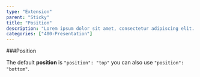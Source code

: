 ```yaml
---
type: "Extension"
parent: "Sticky"
title: "Position"
description: "Lorem ipsum dolor sit amet, consectetur adipiscing elit. Nunc tempus laoreet leo sit amet iaculis."
categories: ["400-Presentation"]
---
```


###Position

The default **position** is `"position": "top"` you can also use `"position": "bottom"`.

<demo>
  <div class="gatsby_demo_item" data-iframe="iframe/core/sticky/position"></div>
</demo>
